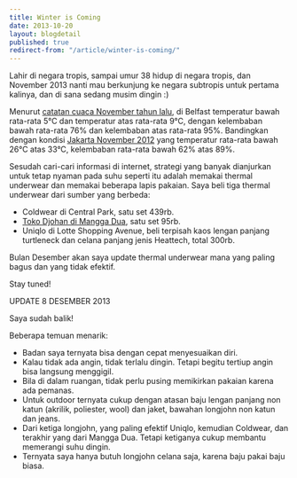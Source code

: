 ```yaml
---
title: Winter is Coming
date: 2013-10-20
layout: blogdetail
published: true
redirect-from: "/article/winter-is-coming/"
---
```


Lahir di negara tropis, sampai umur 38 hidup di negara tropis, dan November 2013 nanti mau berkunjung ke negara subtropis untuk pertama kalinya, dan di sana sedang musim dingin :)

Menurut [catatan cuaca November tahun lalu](http://www.wolframalpha.com/input/?i=belfast+united+kingdom+weather+history+november+2012), di Belfast temperatur bawah rata-rata 5&deg;C dan temperatur atas rata-rata 9&deg;C, dengan kelembaban bawah rata-rata 76% dan kelembaban atas rata-rata 95%. Bandingkan dengan kondisi [Jakarta November 2012](http://www.wolframalpha.com/input/?i=jakarta+indonesia+weather+history+november+2012) yang temperatur rata-rata bawah 26&deg;C atas 33&deg;C, kelembaban rata-rata bawah 62% atas 89%.

Sesudah cari-cari informasi di internet, strategi yang banyak dianjurkan untuk tetap nyaman pada suhu seperti itu adalah memakai thermal underwear dan memakai beberapa lapis pakaian. Saya beli tiga thermal underwear dari sumber yang berbeda:

* Coldwear di Central Park, satu set 439rb.
* [Toko Djohan di Mangga Dua](http://www.tokodjohan.com/2009/08/longjohn-pria-ukuran-l-xxl-warna-abu.html), satu set 95rb.
* Uniqlo di Lotte Shopping Avenue, beli terpisah kaos lengan panjang turtleneck dan celana panjang jenis Heattech, total 300rb.

Bulan Desember akan saya update thermal underwear mana yang paling bagus dan yang tidak efektif.

Stay tuned!

UPDATE 8 DESEMBER 2013

Saya sudah balik!

Beberapa temuan menarik:

* Badan saya ternyata bisa dengan cepat menyesuaikan diri.
* Kalau tidak ada angin, tidak terlalu dingin. Tetapi begitu tertiup angin bisa langsung menggigil.
* Bila di dalam ruangan, tidak perlu pusing memikirkan pakaian karena ada pemanas.
* Untuk outdoor ternyata cukup dengan atasan baju lengan panjang non katun (akrilik, poliester, wool) dan jaket, bawahan longjohn non katun dan jeans.
* Dari ketiga longjohn, yang paling efektif Uniqlo, kemudian Coldwear, dan terakhir yang dari Mangga Dua. Tetapi ketiganya cukup membantu memerangi suhu dingin.
* Ternyata saya hanya butuh longjohn celana saja, karena baju pakai baju biasa.
